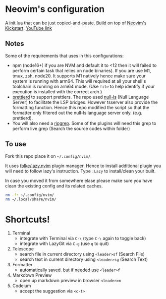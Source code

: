 # Neovim's configuration

A init.lua that can be just copied-and-paste. Build on top of [Neovim's Kickstart](https://github.com/nvim-lua/kickstart.nvim). [YouTube link](https://www.youtube.com/watch?v=stqUbv-5u2s)

## Notes

Some of the requirements that uses in this configurations:

- npm (node16+) if you are NVM and default it to <12 then it will failed to perform certain task that relies on node binaries). If you are use M1, tmux, zsh, node20. It supports M1 natively hence make sure your system is running with arm64. This will required at all your shell's toolchain is running on arm64 mode. (Use `file` to help identify if your execution is installed with the correct arch.)
- [prettierd](https://github.com/fsouza/prettierd) to support prettiers. The repo used [null-ls](https://github.com/jose-elias-alvarez/null-ls.nvim) (Null Language Server) to facilitate the LSP bridges. However tsserver also provide the formatting function. Hence this repo modified the script so that the formatter only filtered out the null-ls language server only. (e.g. prettierd).
- You will also need a [ripgrep](https://github.com/BurntSushi/ripgrep). Some of the plugins will need this grep to perform live grep (Search the source codes within folder)

## To use

Fork this repo place it on `~/.config/nvim/`.

It uses [folke/lazy.nvim](https://github.com/folke/lazy.nvim) plugin manager. Hence to install additional plugin you will need to follow lazy's instruction. Type `:Lazy` to install/clean your built.

In case you moved it from somewhere elase please make sure you have clean the existing config and its related caches.

```bash
rm -fr ~/.config/nvim/
rm ~/.local/share/nvim/
```

# Shortcuts!

1. Terminal
    - integrate with Terminal via `C-\` (type `C-\` again to toggle back)
    - integrate with LazyGit via `C-g` (use `q` to quit)
1. Telescope
    - search file in current directory using `<leader>sf` (Search File)
    - search text in current directory using `<leader>sg` (Search Text)
1. Formatter
    - automatically saved. but if needed use `<leader>f`
1. Markdown Preview
    - open up markdown preview in browser `<leader>m`
1. Codeium
    - accept the suggestion via `<c-t>`
